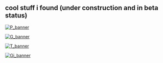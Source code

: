 ## cool stuff i found (under construction and in beta status)

[![P_banner](https://user-images.githubusercontent.com/59083599/135177535-ce475d39-de62-4d85-b108-68a2a0cdc0f0.gif)](https://github.com/junguler/_image-manipulation/tree/main/Primitive)

[![G_banner](https://user-images.githubusercontent.com/59083599/135176240-8a1688e9-c8a5-4635-a932-71a5ab97332b.gif)](https://github.com/junguler/_image-manipulation/tree/main/Geometrize)

[![T_banner](https://user-images.githubusercontent.com/59083599/135368006-a6640b60-d5f8-424e-84f0-259fccc99d79.gif)](https://github.com/junguler/_image-manipulation/tree/main/Triangle)

[![Gi_banner](https://user-images.githubusercontent.com/59083599/135736885-882086c9-34be-458f-90e7-6bf6be0eae9c.gif)](https://github.com/junguler/_image-manipulation/tree/main/G'mic)

